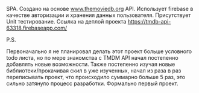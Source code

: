 SPA. Создано на основе www.themoviedb.org API. Использует firebase в качестве авторизации и хранения данных пользователя. Присутствует Unit тестирование.
Ссылка на деплой проекта https://tmdb-api-63318.firebaseapp.com/


P.S.

Первоначально я не планировал делать этот проект больше условного todo листа, но по мере знакомства с TMDM API начал постепенно добавлять новые возможности. Также постепенно изучая новые библиотеки/прокачивая скил в уже изученных, начал из раза в раз переписывать проект, что происходило суммарно больше 5 раз, это сильно затянуло процесс разработки. Формально первый проект.
